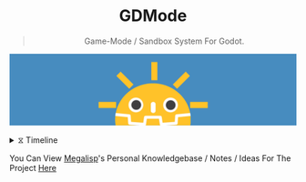 <h1 align="center">GDMode</h1>

<blockquote>
  <p align="center">Game-Mode / Sandbox System For Godot.</p>
</blockquote>


<p align="center">
  <img src="res/banner.png" alt="GDMode Banner.">
</p>

<details>
  <summary>⧖ Timeline</summary>

  <div align="center">
    <a href="" target="_blank">
      <img src="sets/timeline.png" alt="Timeline.">
    </a>
  </div>

</details>

You Can View [Megalisp](https://github.com/megalisp)'s Personal Knowledgebase / Notes / Ideas For The Project [Here](https://megalisp.github.io/vault-gday/index.html)
